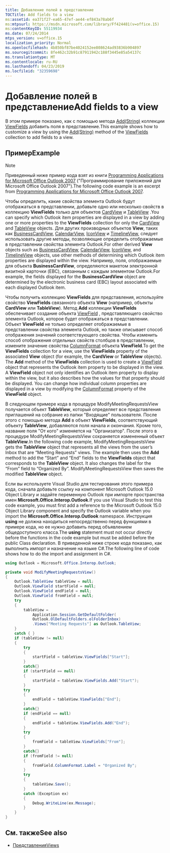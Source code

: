 ```yaml
---
title: Добавление полей в представление
TOCTitle: Add fields to a view
ms:assetid: ea371f27-ea65-47ef-ae44-ef843a78ab6f
ms:mtpsurl: https://msdn.microsoft.com/library/Ff424481(v=office.15)
ms:contentKeyID: 55119934
ms.date: 07/24/2014
mtps_version: v=office.15
localization_priority: Normal
ms.openlocfilehash: 4b850bf87be4024152ee808624ad93836b904897
ms.sourcegitcommit: 8fe462c32b91c87911942c188f3445e85a54137c
ms.translationtype: MT
ms.contentlocale: ru-RU
ms.lasthandoff: 04/23/2019
ms.locfileid: "32359698"
---
```

# <a name="add-fields-to-a-view"></a><span data-ttu-id="0ae8e-102">Добавление полей в представление</span><span class="sxs-lookup"><span data-stu-id="0ae8e-102">Add fields to a view</span></span>

<span data-ttu-id="0ae8e-103">В этом примере показано, как с помощью метода [Add(String)](https://msdn.microsoft.com/library/bb646040\(v=office.15\)) коллекции [ViewFields](https://msdn.microsoft.com/library/bb645950\(v=office.15\)) добавить поля в представление.</span><span class="sxs-lookup"><span data-stu-id="0ae8e-103">This example shows how to customize a view by using the [Add(String)](https://msdn.microsoft.com/library/bb646040\(v=office.15\)) method of the [ViewFields](https://msdn.microsoft.com/library/bb645950\(v=office.15\)) collection to add fields to a view.</span></span>

## <a name="example"></a><span data-ttu-id="0ae8e-104">Пример</span><span class="sxs-lookup"><span data-stu-id="0ae8e-104">Example</span></span>

> [!NOTE] 
> <span data-ttu-id="0ae8e-105">Приведенный ниже пример кода взят из книги [Programming Applications for Microsoft Office Outlook 2007](https://www.amazon.com/gp/product/0735622493?ie=UTF8&tag=msmsdn-20&linkCode=as2&camp=1789&creative=9325&creativeASIN=0735622493) ("Программирование приложений для Microsoft Office Outlook 2007").</span><span class="sxs-lookup"><span data-stu-id="0ae8e-105">The following code example is an excerpt from [Programming Applications for Microsoft Office Outlook 2007](https://www.amazon.com/gp/product/0735622493?ie=UTF8&tag=msmsdn-20&linkCode=as2&camp=1789&creative=9325&creativeASIN=0735622493).</span></span>


<span data-ttu-id="0ae8e-106">Чтобы определить, какие свойства элемента Outlook будут отображаться в представлении, добавьте одно или несколько свойств в коллекцию **ViewFields** только для объектов [CardView](https://msdn.microsoft.com/library/bb609216\(v=office.15\)) и [TableView](https://msdn.microsoft.com/library/bb608854\(v=office.15\)) .</span><span class="sxs-lookup"><span data-stu-id="0ae8e-106">You can specify which Outlook item properties are displayed in a view by adding one or more properties to the **ViewFields** collection for only the [CardView](https://msdn.microsoft.com/library/bb609216\(v=office.15\)) and [TableView](https://msdn.microsoft.com/library/bb608854\(v=office.15\)) objects.</span></span> <span data-ttu-id="0ae8e-107">Для других производных объектов **View**, таких как [BusinessCardView](https://msdn.microsoft.com/library/bb646315\(v=office.15\)), [CalendarView](https://msdn.microsoft.com/library/bb622874\(v=office.15\)), [IconView](https://msdn.microsoft.com/library/bb612031\(v=office.15\)) и [TimelineView](https://msdn.microsoft.com/library/bb609455\(v=office.15\)), следует использовать другие методы, позволяющие определить отображаемые в представлении свойства элемента Outlook.</span><span class="sxs-lookup"><span data-stu-id="0ae8e-107">For other derived **View** objects such as [BusinessCardView](https://msdn.microsoft.com/library/bb646315\(v=office.15\)), [CalendarView](https://msdn.microsoft.com/library/bb622874\(v=office.15\)), [IconView](https://msdn.microsoft.com/library/bb612031\(v=office.15\)), and [TimelineView](https://msdn.microsoft.com/library/bb609455\(v=office.15\)) objects, use other methods of determining which Outlook item properties are displayed within the view.</span></span> <span data-ttu-id="0ae8e-108">Например, поля, отображаемые для объекта **BusinessCardView**, определяются макетом электронной визитной карточки (EBC), связанным с каждым элементом Outlook.</span><span class="sxs-lookup"><span data-stu-id="0ae8e-108">For example, the fields displayed for the **BusinessCardView** object are determined by the electronic business card (EBC) layout associated with each displayed Outlook item.</span></span>

<span data-ttu-id="0ae8e-p102">Чтобы получить коллекцию **ViewFields** для представления, используйте свойство **ViewFields** связанного объекта **View** (например, объекты **CardView** или **TableView**). Метод **Add** коллекции **ViewFields** обеспечивает создание объекта [ViewField](https://msdn.microsoft.com/library/bb610583\(v=office.15\)) , представляющего свойство элемента Outlook, которое будет отображаться в представлении. Объект **ViewField** не только определяет отображаемые в представлении свойства элемента Outlook, но также описывает способ отображения значений соответствующего свойства. Чтобы изменить способ отображения отдельных свойств столбцов в представлении, измените значение свойства [ColumnFormat](https://msdn.microsoft.com/library/bb646462\(v=office.15\)) объекта **ViewField**.</span><span class="sxs-lookup"><span data-stu-id="0ae8e-p102">To get the **ViewFields** collection for a view, use the **ViewFields** property of the associated **View** object (for example, the **CardView** or **TableView** objects). The **Add** method of the **ViewFields** collection is used to create a [ViewField](https://msdn.microsoft.com/library/bb610583\(v=office.15\)) object that represents the Outlook item property to be displayed in the view. A **ViewField** object not only identifies an Outlook item property to display within the view, but it also describes how the values for that property should be displayed. You can change how individual column properties are displayed in a view by modifying the [ColumnFormat](https://msdn.microsoft.com/library/bb646462\(v=office.15\)) property of the **ViewField** object.</span></span>

<span data-ttu-id="0ae8e-p103">В следующем примере кода в процедуре ModifyMeetingRequestsView получается объект **TableView**, который определяет все представления приглашений на собрание из папки "Входящие" пользователя. После этого с помощью метода **Add** в объект **ViewFields**, соответствующий объекту **TableView**, добавляются поля начала и окончания. Кроме того, название поля "От кого" изменяется на "Организатор". После этого в процедуре ModifyMeetingRequestsView сохраняется измененный объект **TableView**.</span><span class="sxs-lookup"><span data-stu-id="0ae8e-p103">In the following code example, ModifyMeetingRequestsView gets the **TableView** object that represents all the views from the user’s Inbox that are “Meeting Requests” views. The example then uses the **Add** method to add the “Start” and “End” fields to the **ViewFields** object that corresponds to the **TableView** object. It also changes the label for the “From” field to “Organized By”. ModifyMeetingRequestsView then saves the modified **TableView** object.</span></span>

<span data-ttu-id="0ae8e-117">Если вы используете Visual Studio для тестирования этого примера кода, сначала добавьте ссылку на компонент Microsoft Outlook 15.0 Object Library и задайте переменную Outlook при импорте пространства имен **Microsoft.Office.Interop.Outlook**.</span><span class="sxs-lookup"><span data-stu-id="0ae8e-117">If you use Visual Studio to test this code example, you must first add a reference to the Microsoft Outlook 15.0 Object Library component and specify the Outlook variable when you import the **Microsoft.Office.Interop.Outlook** namespace.</span></span> <span data-ttu-id="0ae8e-118">Инструкция **using** не должна находиться непосредственно перед функциями в примере кода, но ее нужно добавить перед объявлением общедоступного класса.</span><span class="sxs-lookup"><span data-stu-id="0ae8e-118">The **using** statement must not occur directly before the functions in the code example but must be added before the public Class declaration.</span></span> <span data-ttu-id="0ae8e-119">В приведенной ниже строке кода показано, как выполнить импорт и назначение на языке C\#.</span><span class="sxs-lookup"><span data-stu-id="0ae8e-119">The following line of code shows how to do the import and assignment in C\#.</span></span>

```csharp
using Outlook = Microsoft.Office.Interop.Outlook;
```


```csharp
private void ModifyMeetingRequestsView()
{
    Outlook.TableView tableView = null;
    Outlook.ViewField startField = null;
    Outlook.ViewField endField = null;
    Outlook.ViewField fromField = null;
    try
    {
        tableView =
            Application.Session.GetDefaultFolder(
            Outlook.OlDefaultFolders.olFolderInbox)
            .Views["Meeting Requests"] as Outlook.TableView;
    }
    catch { }
    if (tableView != null)
    {
        try
        {
            startField = tableView.ViewFields["Start"];
        }
        catch{}
        if (startField == null)
        {
            startField = tableView.ViewFields.Add("Start");
        }
        try
        {
            endField = tableView.ViewFields["End"];
        }
        catch{}
        if (endField == null)
        {
            endField = tableView.ViewFields.Add("End");
        }
        try
        {
            fromField = tableView.ViewFields["From"];
        }
        catch{}
        if (fromField != null)
        {
            fromField.ColumnFormat.Label = "Organized By";
        }
        try
        {
            tableView.Save();
        }
        catch (Exception ex)
        {
            Debug.WriteLine(ex.Message);
        }
    }
}
```

## <a name="see-also"></a><span data-ttu-id="0ae8e-120">См. также</span><span class="sxs-lookup"><span data-stu-id="0ae8e-120">See also</span></span>

- [<span data-ttu-id="0ae8e-121">Представления</span><span class="sxs-lookup"><span data-stu-id="0ae8e-121">Views</span></span>](views.md)

